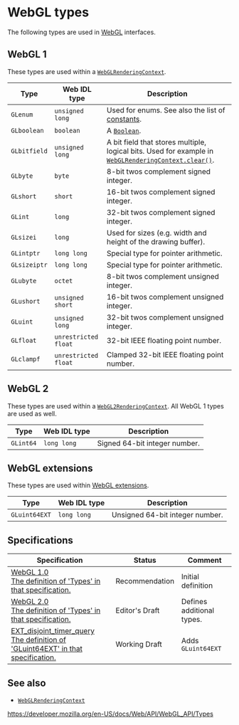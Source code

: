WebGL types
===========

The following types are used in [WebGL](../webgl_api) interfaces.

WebGL 1
-------

These types are used within a [`WebGLRenderingContext`](../webglrenderingcontext).

<table><thead><tr class="header"><th>Type</th><th>Web IDL type</th><th>Description</th></tr></thead><tbody><tr class="odd"><td><code>GLenum</code></td><td><code>unsigned long</code></td><td>Used for enums. See also the list of <a href="constants">constants</a>.</td></tr><tr class="even"><td><code>GLboolean</code></td><td><code>boolean</code></td><td>A <a href="https://developer.mozilla.org/en-US/docs/Web/JavaScript/Reference/Global_Objects/Boolean"><code>Boolean</code></a>.</td></tr><tr class="odd"><td><code>GLbitfield</code></td><td><code>unsigned long</code></td><td>A bit field that stores multiple, logical bits. Used for example in <a href="../webglrenderingcontext/clear"><code>WebGLRenderingContext.clear()</code></a>.</td></tr><tr class="even"><td><code>GLbyte</code></td><td><code>byte</code></td><td>8-bit twos complement signed integer.</td></tr><tr class="odd"><td><code>GLshort</code></td><td><code>short</code></td><td>16-bit twos complement signed integer.</td></tr><tr class="even"><td><code>GLint</code></td><td><code>long</code></td><td>32-bit twos complement signed integer.</td></tr><tr class="odd"><td><code>GLsizei</code></td><td><code>long</code></td><td>Used for sizes (e.g. width and height of the drawing buffer).</td></tr><tr class="even"><td><code>GLintptr</code></td><td><code>long long</code></td><td>Special type for pointer arithmetic.</td></tr><tr class="odd"><td><code>GLsizeiptr</code></td><td><code>long long</code></td><td>Special type for pointer arithmetic.</td></tr><tr class="even"><td><code>GLubyte</code></td><td><code>octet</code></td><td>8-bit twos complement unsigned integer.</td></tr><tr class="odd"><td><code>GLushort</code></td><td><code>unsigned short</code></td><td>16-bit twos complement unsigned integer.</td></tr><tr class="even"><td><code>GLuint</code></td><td><code>unsigned long</code></td><td>32-bit twos complement unsigned integer.</td></tr><tr class="odd"><td><code>GLfloat</code></td><td><code>unrestricted float</code></td><td>32-bit IEEE floating point number.</td></tr><tr class="even"><td><code>GLclampf</code></td><td><code>unrestricted float</code></td><td>Clamped 32-bit IEEE floating point number.</td></tr></tbody></table>

WebGL 2
-------

These types are used within a [`WebGL2RenderingContext`](../webgl2renderingcontext). All WebGL 1 types are used as well.

<table><thead><tr class="header"><th>Type</th><th>Web IDL type</th><th>Description</th></tr></thead><tbody><tr class="odd"><td><code>GLint64</code></td><td><code>long long</code></td><td>Signed 64-bit integer number.</td></tr></tbody></table>

WebGL extensions
----------------

These types are used within [WebGL extensions](using_extensions).

<table><thead><tr class="header"><th>Type</th><th>Web IDL type</th><th>Description</th></tr></thead><tbody><tr class="odd"><td><code>GLuint64EXT</code></td><td><code>long long</code></td><td>Unsigned 64-bit integer number.</td></tr></tbody></table>

Specifications
--------------

<table><thead><tr class="header"><th>Specification</th><th>Status</th><th>Comment</th></tr></thead><tbody><tr class="odd"><td><a href="https://www.khronos.org/registry/webgl/specs/latest/1.0/#5.1">WebGL 1.0<br />
<span class="small">The definition of 'Types' in that specification.</span></a></td><td><span class="spec-rec">Recommendation</span></td><td>Initial definition</td></tr><tr class="even"><td><a href="https://www.khronos.org/registry/webgl/specs/latest/2.0/#3.1">WebGL 2.0<br />
<span class="small">The definition of 'Types' in that specification.</span></a></td><td><span class="spec-ed">Editor's Draft</span></td><td>Defines additional types.</td></tr><tr class="odd"><td><a href="https://www.khronos.org/registry/webgl/extensions/EXT_disjoint_timer_query/">EXT_disjoint_timer_query<br />
<span class="small">The definition of 'GLuint64EXT' in that specification.</span></a></td><td><span class="spec-wd">Working Draft</span></td><td>Adds <code>GLuint64EXT</code></td></tr></tbody></table>

See also
--------

-   [`WebGLRenderingContext`](../webglrenderingcontext)

<a href="https://developer.mozilla.org/en-US/docs/Web/API/WebGL_API/Types" class="_attribution-link">https://developer.mozilla.org/en-US/docs/Web/API/WebGL_API/Types</a>
